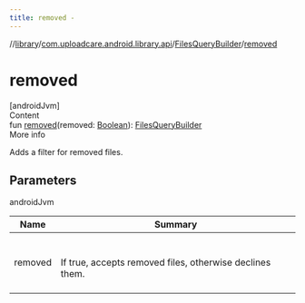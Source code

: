 ```yaml
---
title: removed -
---
```

//[library](../../index.md)/[com.uploadcare.android.library.api](../index.md)/[FilesQueryBuilder](index.md)/[removed](removed.md)



# removed  
[androidJvm]  
Content  
fun [removed](removed.md)(removed: [Boolean](https://kotlinlang.org/api/latest/jvm/stdlib/kotlin/-boolean/index.html)): [FilesQueryBuilder](index.md)  
More info  


Adds a filter for removed files.



## Parameters  
  
androidJvm  
  
|  Name|  Summary| 
|---|---|
| <a name="com.uploadcare.android.library.api/FilesQueryBuilder/removed/#kotlin.Boolean/PointingToDeclaration/"></a>removed| <a name="com.uploadcare.android.library.api/FilesQueryBuilder/removed/#kotlin.Boolean/PointingToDeclaration/"></a><br><br>If true, accepts removed files, otherwise declines them.<br><br>
  
  



